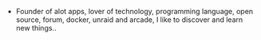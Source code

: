 - Founder of alot apps, lover of technology, programming language, open source, forum, docker, unraid and arcade, I like to discover and learn new things..
  <br>




































































































































































































































































































































































































































































































































































